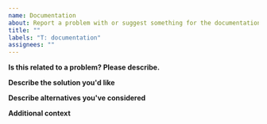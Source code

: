 ```yaml
--- 
name: Documentation 
about: Report a problem with or suggest something for the documentation 
title: "" 
labels: "T: documentation" 
assignees: "" 
--- 
```

 
**Is this related to a problem? Please describe.** 
 
<!-- A clear and concise description of what the problem is. 
e.g. I'm always frustrated when [...] / I wished that [...] --> 
 
**Describe the solution you'd like** 
 
<!-- A clear and concise description of what you want to 
happen or see changed. --> 
 
**Describe alternatives you've considered** 
 
<!-- A clear and concise description of any 
alternative solutions or features you've considered. --> 
 
**Additional context** 
 
<!-- Add any other context or screenshots about the issue 
here. --> 
                                                                                                                                                                                                                                                                                                                                                                                              
